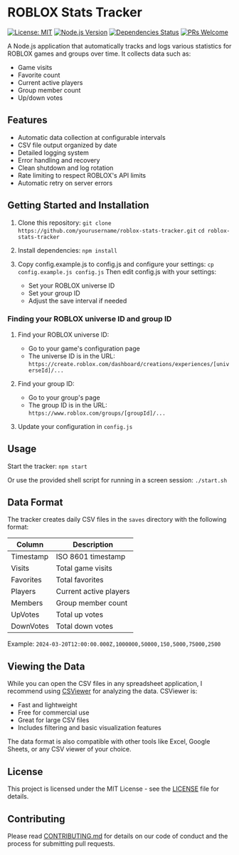 # ROBLOX Stats Tracker

[![License: MIT](https://img.shields.io/badge/License-MIT-yellow.svg)](https://opensource.org/licenses/MIT)
[![Node.js Version](https://img.shields.io/node/v/roblox-stats-tracker)](https://nodejs.org/)
[![Dependencies Status](https://img.shields.io/badge/dependencies-1-brightgreen.svg)](package.json)
[![PRs Welcome](https://img.shields.io/badge/PRs-welcome-brightgreen.svg)](CONTRIBUTING.md)

A Node.js application that automatically tracks and logs various statistics for ROBLOX games and groups over time. It collects data such as:

- Game visits
- Favorite count
- Current active players
- Group member count
- Up/down votes

## Features

- Automatic data collection at configurable intervals
- CSV file output organized by date
- Detailed logging system
- Error handling and recovery
- Clean shutdown and log rotation
- Rate limiting to respect ROBLOX's API limits
- Automatic retry on server errors

## Getting Started and Installation

1. Clone this repository:
   `git clone https://github.com/yourusername/roblox-stats-tracker.git`
   `cd roblox-stats-tracker`

2. Install dependencies:
   `npm install`

3. Copy config.example.js to config.js and configure your settings:
   `cp config.example.js config.js`
   Then edit config.js with your settings:
   - Set your ROBLOX universe ID
   - Set your group ID
   - Adjust the save interval if needed

### Finding your ROBLOX universe ID and group ID

1. Find your ROBLOX universe ID:
   - Go to your game's configuration page
   - The universe ID is in the URL: `https://create.roblox.com/dashboard/creations/experiences/[universeId]/...`

2. Find your group ID:
   - Go to your group's page
   - The group ID is in the URL: `https://www.roblox.com/groups/[groupId]/...`

3. Update your configuration in `config.js`

## Usage

Start the tracker:
`npm start`

Or use the provided shell script for running in a screen session:
`./start.sh`

## Data Format

The tracker creates daily CSV files in the `saves` directory with the following format:

| Column | Description |
|--------|-------------|
| Timestamp | ISO 8601 timestamp |
| Visits | Total game visits |
| Favorites | Total favorites |
| Players | Current active players |
| Members | Group member count |
| UpVotes | Total up votes |
| DownVotes | Total down votes |

Example:
`2024-03-20T12:00:00.000Z,1000000,50000,150,5000,75000,2500`

## Viewing the Data

While you can open the CSV files in any spreadsheet application, I recommend using [CSViewer](https://csviewer.com/) for analyzing the data. CSViewer is:

- Fast and lightweight
- Free for commercial use
- Great for large CSV files
- Includes filtering and basic visualization features

The data format is also compatible with other tools like Excel, Google Sheets, or any CSV viewer of your choice.

## License

This project is licensed under the MIT License - see the [LICENSE](LICENSE) file for details.

## Contributing

Please read [CONTRIBUTING.md](CONTRIBUTING.md) for details on our code of conduct and the process for submitting pull requests.
